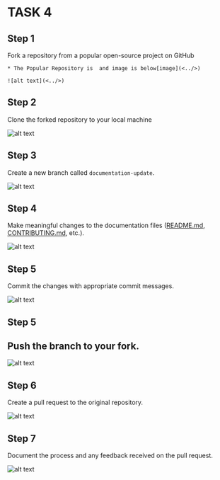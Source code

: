 # TASK 4

## Step 1

Fork a repository from a popular open-source project on GitHub

    * The Popular Repository is  and image is below[image](<../>)

    ![alt text](<../>)



## Step 2 

Clone the forked repository to your local machine


![alt text](<../>)

## Step 3

Create a new branch called 
`documentation-update`.


![alt text](<../>)

## Step 4 
Make meaningful changes to the documentation files ([README.md](http://README.md), [CONTRIBUTING.md](http://CONTRIBUTING.md), etc.).

 ![alt text](<../>)

## Step 5
Commit the changes with appropriate commit messages.


 ![alt text](<../>)
## Step 5 

Push the branch to your fork.
-

![alt text](<../>)

## Step 6
Create a pull request to the original repository.

![alt text](<../>)

## Step 7 

Document the process and any feedback received on the pull request.


![alt text](<../>)
